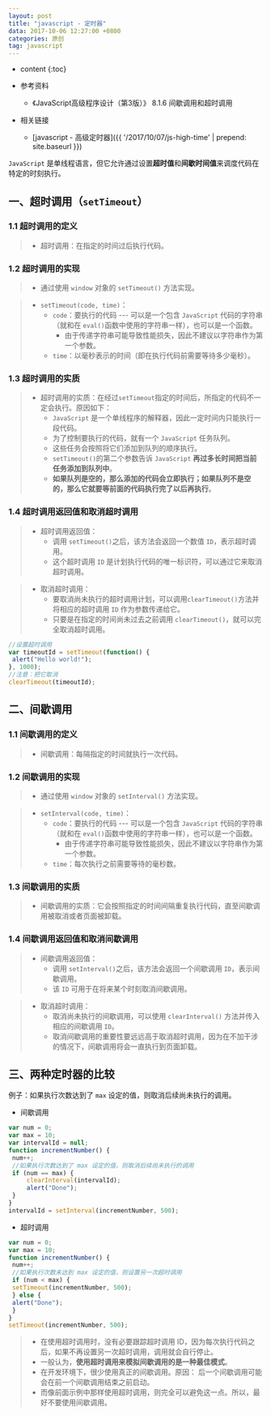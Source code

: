```yaml
---
layout: post
title: "javascript - 定时器"
data: 2017-10-06 12:27:00 +0800
categories: 原创
tag: javascript
---
```

* content
{:toc}

* 参考资料
    + 《JavaScript高级程序设计（第3版）》 8.1.6 间歇调用和超时调用 

* 相关链接
    + [javascript - 高级定时器]({{ '/2017/10/07/js-high-time' | prepend: site.baseurl }})

`JavaScript` 是单线程语言，但它允许通过设置**超时值**和**间歇时间值**来调度代码在特定的时刻执行。

<!-- more -->

## 一、超时调用（`setTimeout`）

### 1.1 超时调用的定义
> * 超时调用：在指定的时间过后执行代码。

### 1.2 超时调用的实现

> * 通过使用 `window` 对象的 `setTimeout()` 方法实现。

> * `setTimeout(code, time)`：
>    * `code`：要执行的代码 --- 可以是一个包含 `JavaScript` 代码的字符串（就和在 `eval()`函数中使用的字符串一样），也可以是一个函数。
>       * 由于传递字符串可能导致性能损失，因此不建议以字符串作为第一个参数。
>    * `time`：以毫秒表示的时间（即在执行代码前需要等待多少毫秒）。

### 1.3 超时调用的实质

> * 超时调用的实质：在经过`setTimeout`指定的时间后，所指定的代码不一定会执行。原因如下：
>    * `JavaScript` 是一个单线程序的解释器，因此一定时间内只能执行一段代码。
>    * 为了控制要执行的代码，就有一个 `JavaScript` 任务队列。
>    * 这些任务会按照将它们添加到队列的顺序执行。
>    * `setTimeout()`的第二个参数告诉 `JavaScript` **再过多长时间把当前任务添加到队列中**。
>    * **如果队列是空的，那么添加的代码会立即执行；如果队列不是空的，那么它就要等前面的代码执行完了以后再执行**。

### 1.4 超时调用返回值和取消超时调用

> * 超时调用返回值：
>   * 调用 `setTimeout()`之后，该方法会返回一个数值 `ID`，表示超时调用。
>   * 这个超时调用 `ID` 是计划执行代码的唯一标识符，可以通过它来取消超时调用。

> * 取消超时调用：
>   * 要取消尚未执行的超时调用计划，可以调用`clearTimeout()`方法并将相应的超时调用 `ID` 作为参数传递给它。
>   * 只要是在指定的时间尚未过去之前调用 `clearTimeout()`，就可以完全取消超时调用。

```js
//设置超时调用
var timeoutId = setTimeout(function() {
 alert("Hello world!");
}, 1000);
//注意：把它取消
clearTimeout(timeoutId); 
```

## 二、间歇调用

### 1.1 间歇调用的定义
> * 间歇调用：每隔指定的时间就执行一次代码。

### 1.2 间歇调用的实现

> * 通过使用 `window` 对象的 `setInterval()` 方法实现。

> * `setInterval(code, time)`：
>    * `code`：要执行的代码 --- 可以是一个包含 `JavaScript` 代码的字符串（就和在 `eval()`函数中使用的字符串一样），也可以是一个函数。
>       * 由于传递字符串可能导致性能损失，因此不建议以字符串作为第一个参数。
>    * `time`：每次执行之前需要等待的毫秒数。

### 1.3 间歇调用的实质

> * 间歇调用的实质：它会按照指定的时间间隔重复执行代码，直至间歇调用被取消或者页面被卸载。

### 1.4 间歇调用返回值和取消间歇调用

> * 间歇调用返回值：
>   * 调用 `setInterval()`之后，该方法会返回一个间歇调用 `ID`，表示间歇调用。
>   * 该 `ID` 可用于在将来某个时刻取消间歇调用。

> * 取消超时调用：
>   * 取消尚未执行的间歇调用，可以使用 `clearInterval()` 方法并传入相应的间歇调用 `ID`。
>   * 取消间歇调用的重要性要远远高于取消超时调用，因为在不加干涉的情况下，间歇调用将会一直执行到页面卸载。

## 三、两种定时器的比较

例子：如果执行次数达到了 `max` 设定的值，则取消后续尚未执行的调用。

* 间歇调用

```js
var num = 0;
var max = 10;
var intervalId = null;
function incrementNumber() {
 num++;
 //如果执行次数达到了 max 设定的值，则取消后续尚未执行的调用
 if (num == max) {
     clearInterval(intervalId);
     alert("Done");
 }
}
intervalId = setInterval(incrementNumber, 500); 
```

* 超时调用

```js
var num = 0;
var max = 10;
function incrementNumber() {
 num++;
 //如果执行次数未达到 max 设定的值，则设置另一次超时调用
 if (num < max) {
 setTimeout(incrementNumber, 500);
 } else {
 alert("Done");
 }
}
setTimeout(incrementNumber, 500); 
```

> * 在使用超时调用时，没有必要跟踪超时调用 ID，因为每次执行代码之后，如果不再设置另一次超时调用，调用就会自行停止。
> * 一般认为，**使用超时调用来模拟间歇调用的是一种最佳模式**。
> * 在开发环境下，很少使用真正的间歇调用。原因： 后一个间歇调用可能会在前一个间歇调用结束之前启动。
> * 而像前面示例中那样使用超时调用，则完全可以避免这一点。所以，最好不要使用间歇调用。


